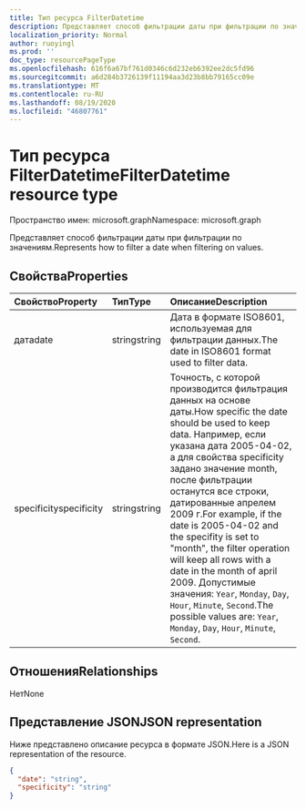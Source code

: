 ```yaml
---
title: Тип ресурса FilterDatetime
description: Представляет способ фильтрации даты при фильтрации по значениям.
localization_priority: Normal
author: ruoyingl
ms.prod: ''
doc_type: resourcePageType
ms.openlocfilehash: 616f6a67bf761d0346c6d232eb6392ee2dc5fd96
ms.sourcegitcommit: a6d284b3726139f11194aa3d23b8bb79165cc09e
ms.translationtype: MT
ms.contentlocale: ru-RU
ms.lasthandoff: 08/19/2020
ms.locfileid: "46807761"
---
```

# <a name="filterdatetime-resource-type"></a><span data-ttu-id="dd7db-103">Тип ресурса FilterDatetime</span><span class="sxs-lookup"><span data-stu-id="dd7db-103">FilterDatetime resource type</span></span>

<span data-ttu-id="dd7db-104">Пространство имен: microsoft.graph</span><span class="sxs-lookup"><span data-stu-id="dd7db-104">Namespace: microsoft.graph</span></span>

<span data-ttu-id="dd7db-105">Представляет способ фильтрации даты при фильтрации по значениям.</span><span class="sxs-lookup"><span data-stu-id="dd7db-105">Represents how to filter a date when filtering on values.</span></span>

## <a name="properties"></a><span data-ttu-id="dd7db-106">Свойства</span><span class="sxs-lookup"><span data-stu-id="dd7db-106">Properties</span></span>
| <span data-ttu-id="dd7db-107">Свойство</span><span class="sxs-lookup"><span data-stu-id="dd7db-107">Property</span></span>     | <span data-ttu-id="dd7db-108">Тип</span><span class="sxs-lookup"><span data-stu-id="dd7db-108">Type</span></span>   |<span data-ttu-id="dd7db-109">Описание</span><span class="sxs-lookup"><span data-stu-id="dd7db-109">Description</span></span>|
|:---------------|:--------|:----------|
|<span data-ttu-id="dd7db-110">дата</span><span class="sxs-lookup"><span data-stu-id="dd7db-110">date</span></span>|<span data-ttu-id="dd7db-111">string</span><span class="sxs-lookup"><span data-stu-id="dd7db-111">string</span></span>|<span data-ttu-id="dd7db-112">Дата в формате ISO8601, используемая для фильтрации данных.</span><span class="sxs-lookup"><span data-stu-id="dd7db-112">The date in ISO8601 format used to filter data.</span></span>|
|<span data-ttu-id="dd7db-113">specificity</span><span class="sxs-lookup"><span data-stu-id="dd7db-113">specificity</span></span>|<span data-ttu-id="dd7db-114">string</span><span class="sxs-lookup"><span data-stu-id="dd7db-114">string</span></span>|<span data-ttu-id="dd7db-115">Точность, с которой производится фильтрация данных на основе даты.</span><span class="sxs-lookup"><span data-stu-id="dd7db-115">How specific the date should be used to keep data.</span></span> <span data-ttu-id="dd7db-116">Например, если указана дата 2005-04-02, а для свойства specificity задано значение month, после фильтрации останутся все строки, датированные апрелем 2009 г.</span><span class="sxs-lookup"><span data-stu-id="dd7db-116">For example, if the date is 2005-04-02 and the specifity is set to "month", the filter operation will keep all rows with a date in the month of april 2009.</span></span> <span data-ttu-id="dd7db-117">Допустимые значения: `Year`, `Monday`, `Day`, `Hour`, `Minute`, `Second`.</span><span class="sxs-lookup"><span data-stu-id="dd7db-117">The possible values are: `Year`, `Monday`, `Day`, `Hour`, `Minute`, `Second`.</span></span>|

## <a name="relationships"></a><span data-ttu-id="dd7db-118">Отношения</span><span class="sxs-lookup"><span data-stu-id="dd7db-118">Relationships</span></span>
<span data-ttu-id="dd7db-119">Нет</span><span class="sxs-lookup"><span data-stu-id="dd7db-119">None</span></span>


## <a name="json-representation"></a><span data-ttu-id="dd7db-120">Представление JSON</span><span class="sxs-lookup"><span data-stu-id="dd7db-120">JSON representation</span></span>

<span data-ttu-id="dd7db-121">Ниже представлено описание ресурса в формате JSON.</span><span class="sxs-lookup"><span data-stu-id="dd7db-121">Here is a JSON representation of the resource.</span></span>

<!-- {
  "blockType": "resource",
  "optionalProperties": [

  ],
  "@odata.type": "microsoft.graph.workbookFilterDateTime"
}-->

```json
{
  "date": "string",
  "specificity": "string"
}

```

<!-- uuid: 8fcb5dbc-d5aa-4681-8e31-b001d5168d79
2015-10-25 14:57:30 UTC -->
<!-- {
  "type": "#page.annotation",
  "description": "FilterDatetime resource",
  "keywords": "",
  "section": "documentation",
  "tocPath": ""
}-->
